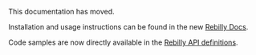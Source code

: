 This documentation has moved.

Installation and usage instructions can be found in the new [Rebilly Docs](https://docs.rebilly.com/docs/developer-docs/sdks).

Code samples are now directly available in the [Rebilly API definitions](https://www.rebilly.com/docs/content/dev-docs/api/overview/).
